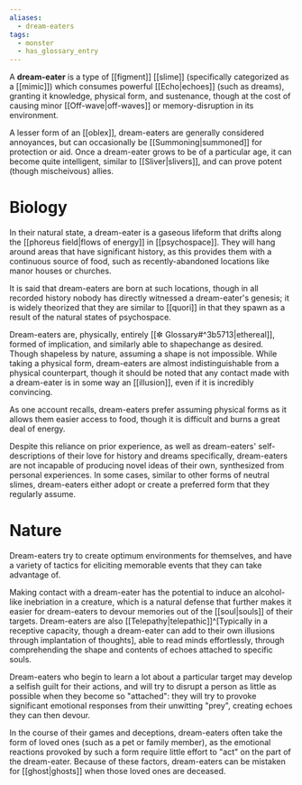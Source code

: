 ```yaml
---
aliases:
  - dream-eaters
tags:
  - monster
  - has_glossary_entry
---
```


A **dream-eater** is a type of [[figment]] [[slime]] (specifically categorized as a [[mimic]]) which consumes powerful [[Echo|echoes]] (such as dreams), granting it knowledge, physical form, and sustenance, though at the cost of causing minor [[Off-wave|off-waves]] or memory-disruption in its environment. 

A lesser form of an [[oblex]], dream-eaters are generally considered annoyances, but can occasionally be [[Summoning|summoned]] for protection or aid. Once a dream-eater grows to be of a particular age, it can become quite intelligent, similar to [[Sliver|slivers]], and can prove potent (though mischeivous) allies.

# Biology
In their natural state, a dream-eater is a gaseous lifeform that drifts along the [[phoreus field|flows of energy]] in [[psychospace]]. They will hang around areas that have significant history, as this provides them with a continuous source of food, such as recently-abandoned locations like manor houses or churches. 

It is said that dream-eaters are born at such locations, though in all recorded history nobody has directly witnessed a dream-eater's genesis; it is widely theorized that they are similar to [[quori]] in that they spawn as a result of the natural states of psychospace.

Dream-eaters are, physically, entirely [[✼ Glossary#^3b5713|ethereal]], formed of implication, and similarly able to shapechange as desired. Though shapeless by nature, assuming a shape is not impossible. While taking a physical form, dream-eaters are almost indistinguishable from a physical counterpart, though it should be noted that any contact made with a dream-eater is in some way an [[illusion]], even if it is incredibly convincing. 

As one account recalls, dream-eaters prefer assuming physical forms as it allows them easier access to food, though it is difficult and burns a great deal of energy.

Despite this reliance on prior experience, as well as dream-eaters' self-descriptions of their love for history and dreams specifically, dream-eaters are not incapable of producing novel ideas of their own, synthesized from personal experiences. In some cases, similar to other forms of neutral slimes, dream-eaters either adopt or create a preferred form that they regularly assume. 

# Nature
Dream-eaters try to create optimum environments for themselves, and have a variety of tactics for eliciting memorable events that they can take advantage of. 

Making contact with a dream-eater has the potential to induce an alcohol-like inebriation in a creature, which is a natural defense that further makes it easier for dream-eaters to devour memories out of the [[soul|souls]] of their targets. Dream-eaters are also [[Telepathy|telepathic]]^[Typically in a receptive capacity, though a dream-eater can add to their own illusions through implantation of thoughts], able to read minds effortlessly, through comprehending the shape and contents of echoes attached to specific souls.

Dream-eaters who begin to learn a lot about a particular target may develop a selfish guilt for their actions, and will try to disrupt a person as little as possible when they become so "attached":  they will try to provoke significant emotional responses from their unwitting "prey", creating echoes they can then devour. 

In the course of their games and deceptions, dream-eaters often take the form of loved ones (such as a pet or family member), as the emotional reactions provoked by such a form require little effort to "act" on the part of the dream-eater. Because of these factors, dream-eaters can be mistaken for [[ghost|ghosts]] when those loved ones are deceased.

